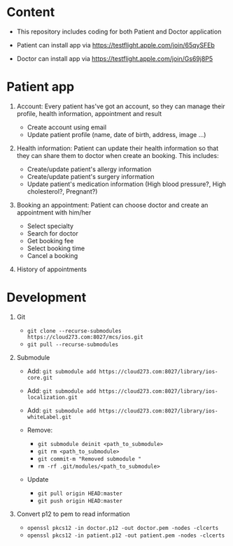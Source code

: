 # Content

- This repository includes coding for both Patient and Doctor application

- Patient can install app via https://testflight.apple.com/join/65qySFEb

- Doctor can install app via https://testflight.apple.com/join/Gs69j8P5

# Patient app

1. Account: Every patient has've got an account, so they can manage their profile, health information, appointment and result
    - Create account using email
    - Update patient profile (name, date of birth, address, image ...)
    
2. Health information: Patient can update their health information so that they can share them to doctor when create an booking. This includes:
    - Create/update patient's allergy information
    - Create/update patient's surgery information
    - Update patient's medication information (High blood pressure?, High cholesterol?, Pregnant?)
    
3. Booking an appointment: Patient can choose doctor and create an appointment with him/her
    - Select specialty
    - Search for doctor
    - Get booking fee
    - Select booking time
    - Cancel a booking
    
4. History of appointments

# Development

1. Git

    + `git clone --recurse-submodules https://cloud273.com:8027/mcs/ios.git`
    + `git pull --recurse-submodules`
    
2. Submodule

    + Add:  `git submodule add https://cloud273.com:8027/library/ios-core.git`
    + Add:  `git submodule add https://cloud273.com:8027/library/ios-localization.git`
    + Add:  `git submodule add https://cloud273.com:8027/library/ios-whiteLabel.git`
    
    +  Remove: 
        - `git submodule deinit <path_to_submodule>`
        - `git rm <path_to_submodule>`
        - `git commit-m "Removed submodule "`
        - `rm -rf .git/modules/<path_to_submodule>`

    + Update
        - `git pull origin HEAD:master`
        - `git push origin HEAD:master`


2. Convert p12 to pem to read information

    + `openssl pkcs12 -in doctor.p12 -out doctor.pem -nodes -clcerts`
    + `openssl pkcs12 -in patient.p12 -out patient.pem -nodes -clcerts`

